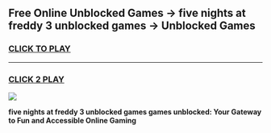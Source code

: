 
## Free Online Unblocked Games → five nights at freddy 3 unblocked games → Unblocked Games
<h3>
<a href="https://premium.freeplayer.one?title=five_nights_at_freddy_3_unblocked_games&ref=21F">CLICK TO PLAY</a></h3>
<hr>

<h3>
<a href="https://premium.freeplayer.one?title=five_nights_at_freddy_3_unblocked_games&ref=21F">CLICK 2 PLAY</a>
  
</h3>

<a href="https://premium.freeplayer.one?title=five_nights_at_freddy_3_unblocked_games&ref=21F/"><img src="https://clearcache.store/games.png"></a>


**five nights at freddy 3 unblocked games games unblocked: Your Gateway to Fun and Accessible Online Gaming**
